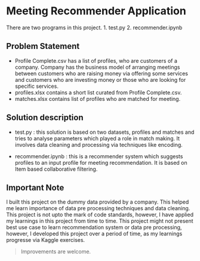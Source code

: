 # Meeting Recommender Application
There are two programs in this project. 1. test.py 2. recommender.ipynb

## Problem Statement
* Profile Complete.csv has a list of profiles, who are customers of a company. Company has the        business model of arranging meetings between customers who are raising money via offering some services and customers who are investing money or those who are looking for specific services.
* profiles.xlsx contains a short list curated from Profile Complete.csv. 
* matches.xlsx contains list of profiles who are matched for meeting.

## Solution description
* test.py : this solution is based on two datasets, profiles and matches and tries to analyse parameters which played a role in match making. It involves data cleaning and processing via techniques like encoding.

* recommender.ipynb : this is a recommender system which suggests profiles to an input profile for meeting recommendation. It is based on Item based collaborative filtering.

## Important Note
I built this project on the dummy data provided by a company. This helped me learn importance of data pre processing techniques and data cleaning.
This project is not upto the mark of code standards, however, I have applied my learnings in this project from time to time.
This project might not present best use case to learn recommendation system or data pre processing, however, I developed this project over a period of time, as my learnings progresse via Kaggle exercises.
> Improvements are welcome.